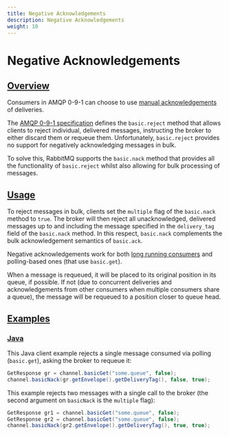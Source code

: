 ```yaml
---
title: Negative Acknowledgements
description: Negative Acknowledgements
weight: 10
---
```


<!--
Copyright (c) 2007-2023 VMware, Inc. or its affiliates.

All rights reserved. This program and the accompanying materials
are made available under the terms of the under the Apache License,
Version 2.0 (the "License”); you may not use this file except in compliance
with the License. You may obtain a copy of the License at

https://www.apache.org/licenses/LICENSE-2.0

Unless required by applicable law or agreed to in writing, software
distributed under the License is distributed on an "AS IS" BASIS,
WITHOUT WARRANTIES OR CONDITIONS OF ANY KIND, either express or implied.
See the License for the specific language governing permissions and
limitations under the License.
-->

# Negative Acknowledgements

## <a id="overview" class="anchor" href="#overview">Overview</a>

Consumers in AMQP 0-9-1 can choose to use [manual acknowledgements](./confirms.html)
of deliveries.

The [AMQP 0-9-1 specification](./specification.html) defines the `basic.reject`
method that allows clients to reject individual, delivered
messages, instructing the broker to either discard them or
requeue them. Unfortunately, `basic.reject`
provides no support for negatively acknowledging messages in
bulk.

To solve this, RabbitMQ supports the `basic.nack`
method that provides all the functionality of
`basic.reject` whilst also allowing for bulk
processing of messages.


## <a id="usage" class="anchor" href="#usage">Usage</a>

To reject messages in bulk, clients set the `multiple` flag of the `basic.nack`
method to `true`. The broker will then reject all
unacknowledged, delivered messages up to and including the
message specified in the `delivery_tag` field of the `basic.nack` method. In this respect,
`basic.nack` complements the bulk acknowledgement semantics of `basic.ack`.

Negative acknowledgements work for both [long running consumers](./consumers.html)
and polling-based ones (that use `basic.get`).

When a message is requeued, it will be placed to its original
position in its queue, if possible. If not (due to concurrent
deliveries and acknowledgements from other consumers when
multiple consumers share a queue), the message will be requeued
to a position closer to queue head.

## <a id="examples" class="anchor" href="#examples">Examples</a>

### <a id="java-examples" class="anchor" href="#java-examples">Java</a>

This Java client example rejects a single message consumed via polling (`basic.get`),
asking the broker to requeue it:

```java
GetResponse gr = channel.basicGet("some.queue", false);
channel.basicNack(gr.getEnvelope().getDeliveryTag(), false, true);
```

This example rejects two messages with a single call to
the broker (the second argument on
`basicNack` is the `multiple` flag):

```java
GetResponse gr1 = channel.basicGet("some.queue", false);
GetResponse gr2 = channel.basicGet("some.queue", false);
channel.basicNack(gr2.getEnvelope().getDeliveryTag(), true, true);
```
